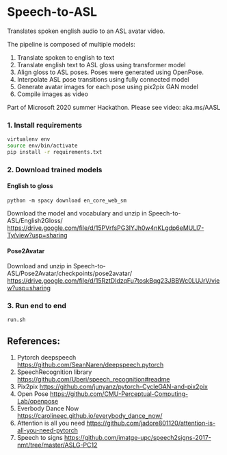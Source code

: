 # Speech-to-ASL
Translates spoken english audio to an ASL avatar video.

The pipeline is composed of multiple models:
1. Translate spoken to english to text
2. Translate english text to ASL gloss using transformer model
3. Align gloss to ASL poses. Poses were generated using OpenPose.
4. Interpolate ASL pose transitions using fully connected model
5. Generate avatar images for each pose using pix2pix GAN model
6. Compile images as video

Part of Microsoft 2020 summer Hackathon. Please see video: aka.ms/AASL

### 1. Install requirements
```bash
virtualenv env
source env/bin/activate
pip install -r requirements.txt
```

### 2. Download trained models
#### English to gloss
```
python -m spacy download en_core_web_sm
```
Download the model and vocabulary and unzip in Speech-to-ASL/English2Gloss/
https://drive.google.com/file/d/15PVrfsPG3IYJh0w4nKLgdp6eMULl7-Ty/view?usp=sharing

#### Pose2Avatar
Download and unzip in Speech-to-ASL/Pose2Avatar/checkpoints/pose2avatar/
https://drive.google.com/file/d/15RztDIdzqFu7toskBqg23JBBWc0LUJrV/view?usp=sharing

### 3. Run end to end
```
run.sh
```


## References:
1. Pytorch deepspeech  https://github.com/SeanNaren/deepspeech.pytorch
2. SpeechRecognition library https://github.com/Uberi/speech_recognition#readme
3. Pix2pix  https://github.com/junyanz/pytorch-CycleGAN-and-pix2pix
4. Open Pose https://github.com/CMU-Perceptual-Computing-Lab/openpose
5. Everbody Dance Now  https://carolineec.github.io/everybody_dance_now/
6. Attention is all you need https://github.com/jadore801120/attention-is-all-you-need-pytorch
7. Speech to signs https://github.com/imatge-upc/speech2signs-2017-nmt/tree/master/ASLG-PC12